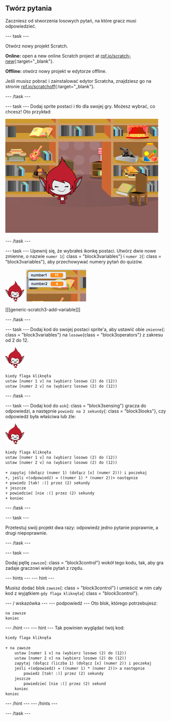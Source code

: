 ## Twórz pytania

Zaczniesz od stworzenia losowych pytań, na które gracz musi odpowiedzieć.

\--- task \---

Otwórz nowy projekt Scratch.

**Online:** open a new online Scratch project at [rpf.io/scratch-new](http://rpf.io/scratchon){:target="_blank"}.

**Offline:** otwórz nowy projekt w edytorze offline.

Jeśli musisz pobrać i zainstalować edytor Scratcha, znajdziesz go na stronie [rpf.io/scratchoff](http://rpf.io/scratchoff){:target="_blank"}.

\--- /task \---

\--- task \--- Dodaj sprite postaci i tło dla swojej gry. Możesz wybrać, co chcesz! Oto przykład:

![zrzut ekranu](images/brain-setting.png)

\--- /task \---

\--- task \--- Upewnij się, że wybrałeś ikonkę postaci. Utwórz dwie nowe zmienne, o nazwie `numer 1`{: class = "block3variables"} i `numer 2`{: class = "block3variables"}, aby przechowywać numery pytań do quizów.

![zrzut ekranu](images/giga-sprite.png) ![zrzut ekranu](images/brain-variables.png)

[[[generic-scratch3-add-variable]]]

\--- /task \---

\--- task \--- Dodaj kod do swojej postaci sprite'a, aby ustawić obie `zmienne`{: class = "block3variables"} na `losowe`{class = "block3operators"} z zakresu od 2 do 12.

![zrzut ekranu](images/giga-sprite.png)

```blocks3
kiedy flaga kliknęła
ustaw [numer 1 v] na (wybierz losowo (2) do (12))
ustaw [numer 2 v] na (wybierz losowo (2) do (12))
```

\--- /task \---

\--- task \--- Dodaj kod do `ask`{: class = "block3sensing"} gracza do odpowiedzi, a następnie `powiedz na 2 sekundy`{: class = "block3looks"}, czy odpowiedź była właściwa lub źle:

![zrzut ekranu](images/giga-sprite.png)

```blocks3
kiedy flaga kliknęła
ustaw [numer 1 v] na (wybierz losowo (2) do (12))
ustaw [numer 2 v] na (wybierz losowo (2) do (12))

+ zapytaj (dołącz (numer 1) (dołącz [x] (numer 2))) i poczekaj
+, jeśli <(odpowiedź) = ((numer 1) * (numer 2))> następnie
+ powiedz [tak! :)] przez (2) sekundy
+ jeszcze
+ powiedzieć [nie :(] przez (2) sekundy
+ koniec
```

\--- /task \---

\--- task \---

Przetestuj swój projekt dwa razy: odpowiedz jedno pytanie poprawnie, a drugi niepoprawnie.

\--- /task \---

\--- task \---

Dodaj pętlę `zawsze`{: class = "block3control"} wokół tego kodu, tak, aby gra zadaje graczowi wiele pytań z rzędu.

\--- hints \--- \--- hint \---

Musisz dodać blok `zawsze`{: class = "block3control"} i umieścić w nim cały kod z wyjątkiem `gdy flaga kliknęła`{: class = "block3control"}.

\--- / wskazówka \--- \--- podpowiedź \--- Oto blok, którego potrzebujesz:

```blocks3
na zawsze
koniec
```

\--- /hint \--- \--- hint \--- Tak powinien wyglądać twój kod:

```blocks3
kiedy flaga kliknęła

+ na zawsze
    ustaw [numer 1 v] na (wybierz losowo (2) do (12))
    ustaw [numer 2 v] na (wybierz losowo (2) do (12))
    zapytaj (dołącz (liczba 1) (dołącz [x] (numer 2)) i poczekaj
    jeśli <(odpowiedź) = ((numer 1) * (numer 2))> a następnie
        powiedz [tak! :)] przez (2) sekundy
    jeszcze
        powiedzieć [nie :(] przez (2) sekund
    koniec
koniec
```

\--- /hint \--- \--- /hints \---

\--- /task \---